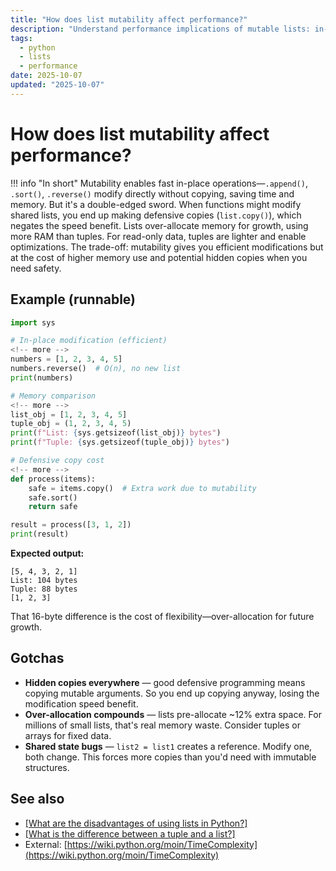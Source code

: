```yaml
---
title: "How does list mutability affect performance?"
description: "Understand performance implications of mutable lists: in-place operations, memory allocation, and when immutability helps."
tags:
  - python
  - lists
  - performance
date: 2025-10-07
updated: "2025-10-07"
---
```


# How does list mutability affect performance?
<!-- more -->

!!! info "In short"
    Mutability enables fast in-place operations—`.append()`, `.sort()`, `.reverse()` modify directly without copying, saving time and memory. But it's a double-edged sword. When functions might modify shared lists, you end up making defensive copies (`list.copy()`), which negates the speed benefit. Lists over-allocate memory for growth, using more RAM than tuples. For read-only data, tuples are lighter and enable optimizations. The trade-off: mutability gives you efficient modifications but at the cost of higher memory use and potential hidden copies when you need safety.

## Example (runnable)

```python
import sys

# In-place modification (efficient)
<!-- more -->
numbers = [1, 2, 3, 4, 5]
numbers.reverse()  # O(n), no new list
print(numbers)

# Memory comparison
<!-- more -->
list_obj = [1, 2, 3, 4, 5]
tuple_obj = (1, 2, 3, 4, 5)
print(f"List: {sys.getsizeof(list_obj)} bytes")
print(f"Tuple: {sys.getsizeof(tuple_obj)} bytes")

# Defensive copy cost
<!-- more -->
def process(items):
    safe = items.copy()  # Extra work due to mutability
    safe.sort()
    return safe

result = process([3, 1, 2])
print(result)
```

**Expected output:**
```
[5, 4, 3, 2, 1]
List: 104 bytes
Tuple: 88 bytes
[1, 2, 3]
```

That 16-byte difference is the cost of flexibility—over-allocation for future growth.

## Gotchas

* **Hidden copies everywhere** — good defensive programming means copying mutable arguments. So you end up copying anyway, losing the modification speed benefit.
* **Over-allocation compounds** — lists pre-allocate ~12% extra space. For millions of small lists, that's real memory waste. Consider tuples or arrays for fixed data.
* **Shared state bugs** — `list2 = list1` creates a reference. Modify one, both change. This forces more copies than you'd need with immutable structures.

## See also

* [[What are the disadvantages of using lists in Python?]](./disadvantages-of-using-lists-in-python.md)
* [[What is the difference between a tuple and a list?]](./difference-between-tuple-and-list.md)
* External: [https://wiki.python.org/moin/TimeComplexity](https://wiki.python.org/moin/TimeComplexity)

<script type="application/ld+json">
{
  "@context": "https://schema.org",
  "@type": "FAQPage",
  "mainEntity": [{
    "@type": "Question",
    "name": "How does list mutability affect performance?",
    "acceptedAnswer": {
      "@type": "Answer",
      "text": "Mutability enables fast in-place operations—.append(), .sort(), .reverse() modify directly without copying, saving time and memory. But it's a double-edged sword. When functions might modify shared lists, you end up making defensive copies (list.copy()), which negates the speed benefit. Lists over-allocate memory for growth, using more RAM than tuples. For read-only data, tuples are lighter and enable optimizations. The trade-off: mutability gives you efficient modifications but at the cost of higher memory use and potential hidden copies when you need safety."
    }
  }]
}
</script>
